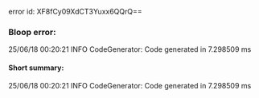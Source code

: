 error id: XF8fCy09XdCT3Yuxx6QQrQ==
### Bloop error:

25/06/18 00:20:21 INFO CodeGenerator: Code generated in 7.298509 ms
#### Short summary: 

25/06/18 00:20:21 INFO CodeGenerator: Code generated in 7.298509 ms